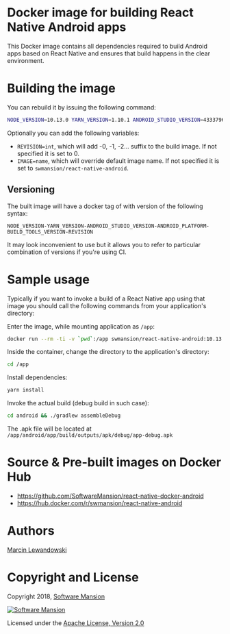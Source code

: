 # Docker image for building React Native Android apps

This Docker image contains all dependencies required to build Android apps
based on React Native and ensures that build happens in the clear environment.


# Building the image

You can rebuild it by issuing the following command:

```sh
NODE_VERSION=10.13.0 YARN_VERSION=1.10.1 ANDROID_STUDIO_VERSION=4333796 ANDROID_PLATFORM=27 BUILD_TOOLS_VERSION=28.0.3 make build
```

Optionally you can add the following variables:

* `REVISION=int`, which will add -0, -1, -2... suffix to the build image. If not 
  specified it is set to 0.
* `IMAGE=name`, which will override default image name. If not specified it is 
  set to `swmansion/react-native-android`.

## Versioning

The built image will have a docker tag of with version of the following syntax:

`NODE_VERSION-YARN_VERSION-ANDROID_STUDIO_VERSION-ANDROID_PLATFORM-BUILD_TOOLS_VERSION-REVISION`

It may look inconvenient to use but it allows you to refer to particular 
combination of versions if you're using CI.


# Sample usage

Typically if you want to invoke a build of a React Native app using that image
you should call the following commands from your application's directory:

Enter the image, while mounting application as `/app`:

```sh
docker run --rm -ti -v `pwd`:/app swmansion/react-native-android:10.13.0-1.10.1-4333796-27-28.0.3-0 bash
```

Inside the container, change the directory to the application's directory:

```sh
cd /app
```

Install dependencies:

```sh
yarn install
```

Invoke the actual build (debug build in such case):

```sh
cd android && ./gradlew assembleDebug
```

The .apk file will be located at `/app/android/app/build/outputs/apk/debug/app-debug.apk`


# Source & Pre-built images on Docker Hub

* https://github.com/SoftwareMansion/react-native-docker-android
* https://hub.docker.com/r/swmansion/react-native-android


# Authors

[Marcin Lewandowski](https://github.com/mspanc)


# Copyright and License

Copyright 2018, [Software Mansion](https://swmansion.com/?utm_source=git&utm_medium=readme&utm_campaign=react-native-docker-android)

[![Software Mansion](https://membraneframework.github.io/static/logo/swm_logo_readme.png)](
https://swmansion.com/?utm_source=git&utm_medium=readme&utm_campaign=react-native-docker-android)

Licensed under the [Apache License, Version 2.0](LICENSE)
